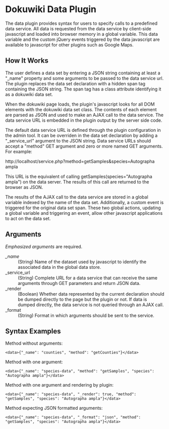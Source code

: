 # Dokuwiki Data Plugin

The data plugin provides syntax for users to specify calls to a predefined data
service.  All data is requested from the data service by client-side javascript
and loaded into browser memory in a global variable.  This data variable and the
custom jQuery events triggered by the data javascript are available to
javascript for other plugins such as Google Maps.

## How It Works

The user defines a data set by entering a JSON string containing at least a
"_name" property and some arguments to be passed to the data service url.  The
plugin replaces the data set declaration with a hidden span tag containing the
JSON string.  The span tag has a class attribute identifying it as a dokuwiki
data set.

When the dokuwiki page loads, the plugin's javascript looks for all DOM elements
with the dokuwiki data set class.  The contents of each element are parsed as
JSON and used to make an AJAX call to the data service.  The data service URL is
embedded in the plugin output by the server side code.

The default data service URL is defined through the plugin configuration in the
admin tool.  It can be overriden in the data set declaration by adding a
"_service_url" argument to the JSON string.  Data service URLs should accept a
"method" GET argument and zero or more named GET arguments.  For example:

http://localhost/service.php?method=getSamples&species=Autographa ampla

This URL is the equivalent of calling getSamples(species="Autographa ampla") on
the data server.  The results of this call are returned to the browser as JSON.

The results of the AJAX call to the data service are stored in a global variable
indexed by the name of the data set.  Additionally, a custom event is triggered
for the original data set span.  These two global actions, updating a global
variable and triggering an event, allow other javascript applications to act on
the data set.

## Arguments

*Emphasized arguments* are required.

<dl>
    <dt><em>_name</em></dt>
    <dd>(String) Name of the dataset used by javascript to identify the associated data in the global data store.</dd>
    <dt>_service_url</dt>
    <dd>(String) Complete URL for a data service that can receive the same arguments through GET parameters and return JSON data.</dd>
    <dt>_render</dt>
    <dd>(Boolean) Whether data represented by the current declaration should be dumped directly to the page but the plugin or not. If data is dumped directly, the data service is not queried through an AJAX call.</dd>
    <dt>_format</dt>
    <dd>(String) Format in which arguments should be sent to the service.</dd>
</dl>

## Syntax Examples

Method without arguments:

    <data>{"_name": "counties", "method": "getCounties"}</data>

Method with one argument:

    <data>{"_name": "species-data", "method": "getSamples", "species": "Autographa ampla"}</data>

Method with one argument and rendering by plugin:

    <data>{"_name": "species-data", "_render": true, "method": "getSamples", "species": "Autographa ampla"}</data>

Method expecting JSON formatted arguments:

    <data>{"_name": "species-data", "_format": "json", "method": "getSamples", "species": "Autographa ampla"}</data>
